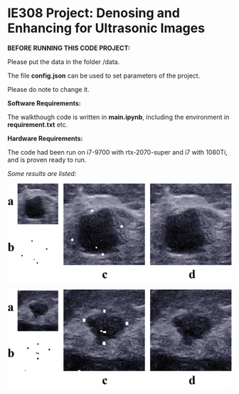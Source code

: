 # IE308 Project: Denosing and Enhancing for Ultrasonic Images

**BEFORE RUNNING THIS CODE PROJECT:** 

Please put the data in the folder /data.

The file **config.json** can be used to set parameters of the project. 

Please do note to change it.

**Software Requirements:**

The walkthough code is written in **main.ipynb**, including the environment in **requirement.txt** etc.

**Hardware Requirements:**

The code had been run on i7-9700 with rtx-2070-super and i7 with 1080Ti, and is proven ready to run.



*Some results are listed:*

![1st](report/pictures/2nd.png)

![1st](report/pictures/1st.png)

